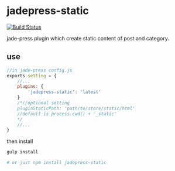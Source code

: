 # jadepress-static

[![Build Status](https://travis-ci.org/jade-press/jadepress-static.svg?branch=master)](https://travis-ci.org/jade-press/jadepress-static)

jade-press plugin which create static content of post and category.

## use
```javascript
//in jade-press config.js
exports.setting = {
    //...
    plugins: {
        'jadepress-static': 'latest'
    }
    /*//optional setting
    pluginStaticPath: 'path/to/store/static/html' 
    //default is process.cwd() + '_static'
    */
    //...
}
```

then install

```bash
gulp install

# or just npm install jadepress-static
```

